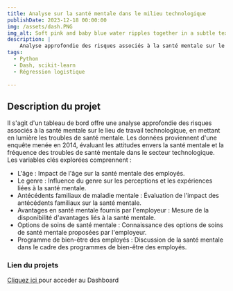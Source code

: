 ```yaml
---
title: Analyse sur la santé mentale dans le milieu technologique
publishDate: 2023-12-18 00:00:00
img: /assets/dash.PNG
img_alt: Soft pink and baby blue water ripples together in a subtle texture.
description: |
    Analyse approfondie des risques associés à la santé mentale sur le lieu de travail technologique, en mettant en lumière les troubles de santé mentale.
tags:
  - Python
  - Dash, scikit-learn
  - Régression logistique
    
---
```


## Description du projet
Il s'agit d'un tableau de bord offre une analyse approfondie des risques associés à la santé mentale sur le lieu de travail technologique, en mettant en lumière les troubles de santé mentale. Les données proviennent d'une enquête menée en 2014, évaluant les attitudes envers la santé mentale et la fréquence des troubles de santé mentale dans le secteur technologique. Les variables clés explorées comprennent :

- L'âge : Impact de l'âge sur la santé mentale des employés.
- Le genre : Influence du genre sur les perceptions et les expériences liées à la santé mentale.
- Antécédents familiaux de maladie mentale : Évaluation de l'impact des antécédents familiaux sur la santé mentale.
- Avantages en santé mentale fournis par l'employeur : Mesure de la disponibilité d'avantages liés à la santé mentale.
- Options de soins de santé mentale : Connaissance des options de soins de santé mentale proposées par l'employeur.
- Programme de bien-être des employés : Discussion de la santé mentale dans le cadre des programmes de bien-être des employés.



### Lien du projets
<a href="https://dashdep-2170bb2d37c9.herokuapp.com/">Cliquez ici </a> pour acceder au Dashboard

